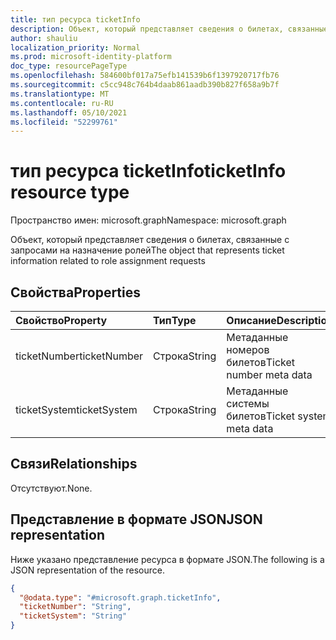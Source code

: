 ```yaml
---
title: тип ресурса ticketInfo
description: Объект, который представляет сведения о билетах, связанные с запросами на назначение ролей
author: shauliu
localization_priority: Normal
ms.prod: microsoft-identity-platform
doc_type: resourcePageType
ms.openlocfilehash: 584600bf017a75efb141539b6f1397920717fb76
ms.sourcegitcommit: c5cc948c764b4daab861aadb390b827f658a9b7f
ms.translationtype: MT
ms.contentlocale: ru-RU
ms.lasthandoff: 05/10/2021
ms.locfileid: "52299761"
---
```

# <a name="ticketinfo-resource-type"></a><span data-ttu-id="7bc1e-103">тип ресурса ticketInfo</span><span class="sxs-lookup"><span data-stu-id="7bc1e-103">ticketInfo resource type</span></span>

<span data-ttu-id="7bc1e-104">Пространство имен: microsoft.graph</span><span class="sxs-lookup"><span data-stu-id="7bc1e-104">Namespace: microsoft.graph</span></span>

<span data-ttu-id="7bc1e-105">Объект, который представляет сведения о билетах, связанные с запросами на назначение ролей</span><span class="sxs-lookup"><span data-stu-id="7bc1e-105">The object that represents ticket information related to role assignment requests</span></span>

## <a name="properties"></a><span data-ttu-id="7bc1e-106">Свойства</span><span class="sxs-lookup"><span data-stu-id="7bc1e-106">Properties</span></span>
|<span data-ttu-id="7bc1e-107">Свойство</span><span class="sxs-lookup"><span data-stu-id="7bc1e-107">Property</span></span>|<span data-ttu-id="7bc1e-108">Тип</span><span class="sxs-lookup"><span data-stu-id="7bc1e-108">Type</span></span>|<span data-ttu-id="7bc1e-109">Описание</span><span class="sxs-lookup"><span data-stu-id="7bc1e-109">Description</span></span>|
|:---|:---|:---|
|<span data-ttu-id="7bc1e-110">ticketNumber</span><span class="sxs-lookup"><span data-stu-id="7bc1e-110">ticketNumber</span></span>|<span data-ttu-id="7bc1e-111">Строка</span><span class="sxs-lookup"><span data-stu-id="7bc1e-111">String</span></span>|<span data-ttu-id="7bc1e-112">Метаданные номеров билетов</span><span class="sxs-lookup"><span data-stu-id="7bc1e-112">Ticket number meta data</span></span>|
|<span data-ttu-id="7bc1e-113">ticketSystem</span><span class="sxs-lookup"><span data-stu-id="7bc1e-113">ticketSystem</span></span>|<span data-ttu-id="7bc1e-114">Строка</span><span class="sxs-lookup"><span data-stu-id="7bc1e-114">String</span></span>|<span data-ttu-id="7bc1e-115">Метаданные системы билетов</span><span class="sxs-lookup"><span data-stu-id="7bc1e-115">Ticket system meta data</span></span>|

## <a name="relationships"></a><span data-ttu-id="7bc1e-116">Связи</span><span class="sxs-lookup"><span data-stu-id="7bc1e-116">Relationships</span></span>
<span data-ttu-id="7bc1e-117">Отсутствуют.</span><span class="sxs-lookup"><span data-stu-id="7bc1e-117">None.</span></span>

## <a name="json-representation"></a><span data-ttu-id="7bc1e-118">Представление в формате JSON</span><span class="sxs-lookup"><span data-stu-id="7bc1e-118">JSON representation</span></span>
<span data-ttu-id="7bc1e-119">Ниже указано представление ресурса в формате JSON.</span><span class="sxs-lookup"><span data-stu-id="7bc1e-119">The following is a JSON representation of the resource.</span></span>
<!-- {
  "blockType": "resource",
  "@odata.type": "microsoft.graph.ticketInfo"
}
-->
``` json
{
  "@odata.type": "#microsoft.graph.ticketInfo",
  "ticketNumber": "String",
  "ticketSystem": "String"
}
```

